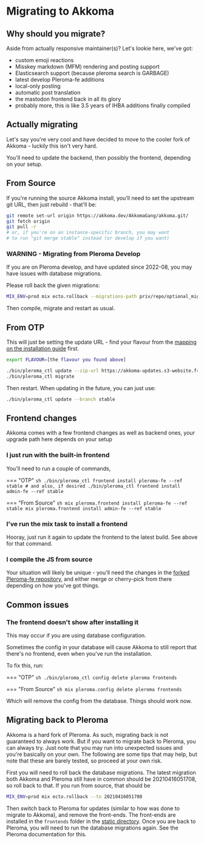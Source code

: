 # Migrating to Akkoma

## Why should you migrate?

Aside from actually responsive maintainer(s)? Let's lookie here, we've got:

- custom emoji reactions
- Misskey markdown (MFM) rendering and posting support
- Elasticsearch support (because pleroma search is GARBAGE)
- latest develop Pleroma-fe additions
- local-only posting
- automatic post translation
- the mastodon frontend back in all its glory
- probably more, this is like 3.5 years of IHBA additions finally compiled

## Actually migrating

Let's say you're very cool and have decided to move to the cooler
fork of Akkoma - luckily this isn't very hard.

You'll need to update the backend, then possibly the frontend, depending
on your setup.

## From Source

If you're running the source Akkoma install, you'll need to set the
upstream git URL, then just rebuild - that'll be:

```bash
git remote set-url origin https://akkoma.dev/AkkomaGang/akkoma.git/
git fetch origin
git pull -r
# or, if you're on an instance-specific branch, you may want
# to run "git merge stable" instead (or develop if you want)
```

### WARNING - Migrating from Pleroma Develop
If you are on Pleroma develop, and have updated since 2022-08, you may have issues with database migrations.

Please roll back the given migrations:

```bash
MIX_ENV=prod mix ecto.rollback --migrations-path priv/repo/optional_migrations/pleroma_develop_rollbacks -n3
```

Then compile, migrate and restart as usual.

## From OTP

This will just be setting the update URL - find your flavour from the [mapping on the installation guide](../otp_en/#detecting-flavour) first.

```bash
export FLAVOUR=[the flavour you found above]

./bin/pleroma_ctl update --zip-url https://akkoma-updates.s3-website.fr-par.scw.cloud/stable/akkoma-$FLAVOUR.zip
./bin/pleroma_ctl migrate
```

Then restart. When updating in the future, you can just use:

```bash
./bin/pleroma_ctl update --branch stable
```

## Frontend changes

Akkoma comes with a few frontend changes as well as backend ones,
your upgrade path here depends on your setup

### I just run with the built-in frontend

You'll need to run a couple of commands,

=== "OTP"
    ```sh
    ./bin/pleroma_ctl frontend install pleroma-fe --ref stable
    # and also, if desired
    ./bin/pleroma_ctl frontend install admin-fe --ref stable
    ```

=== "From Source"
    ```sh
    mix pleroma.frontend install pleroma-fe --ref stable
    mix pleroma.frontend install admin-fe --ref stable
    ```

### I've run the mix task to install a frontend

Hooray, just run it again to update the frontend to the latest build.
See above for that command.

### I compile the JS from source

Your situation will likely be unique - you'll need the changes in the
[forked Pleroma-fe repository](https://akkoma.dev/AkkomaGang/pleroma-fe),
and either merge or cherry-pick from there depending on how you've got
things.

## Common issues

### The frontend doesn't show after installing it

This may occur if you are using database configuration.

Sometimes the config in your database will cause Akkoma to still report
that there's no frontend, even when you've run the installation.

To fix this, run:

=== "OTP"
    ```sh
    ./bin/pleroma_ctl config delete pleroma frontends
    ```

=== "From Source"
    ```sh
    mix pleroma.config delete pleroma frontends
    ```

Which will remove the config from the database. Things should work now.

## Migrating back to Pleroma

Akkoma is a hard fork of Pleroma. As such, migrating back is not guaranteed to always work. But if you want to migrate back to Pleroma, you can always try. Just note that you may run into unexpected issues and you're basically on your own. The following are some tips that may help, but note that these are barely tested, so proceed at your own risk.

First you will need to roll back the database migrations. The latest migration both Akkoma and Pleroma still have in common should be 20210416051708, so roll back to that. If you run from source, that should be

```sh
MIX_ENV=prod mix ecto.rollback --to 20210416051708
```

Then switch back to Pleroma for updates (similar to how was done to migrate to Akkoma), and remove the front-ends. The front-ends are installed in the `frontends` folder in the [static directory](../configuration/static_dir.md). Once you are back to Pleroma, you will need to run the database migrations again. See the Pleroma documentation for this.
